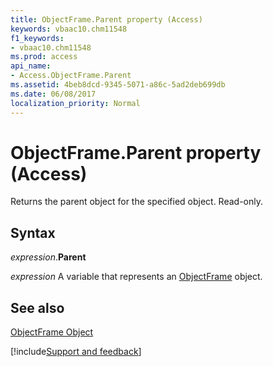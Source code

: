 ```yaml
---
title: ObjectFrame.Parent property (Access)
keywords: vbaac10.chm11548
f1_keywords:
- vbaac10.chm11548
ms.prod: access
api_name:
- Access.ObjectFrame.Parent
ms.assetid: 4beb8dcd-9345-5071-a86c-5ad2deb699db
ms.date: 06/08/2017
localization_priority: Normal
---
```



# ObjectFrame.Parent property (Access)

Returns the parent object for the specified object. Read-only.


## Syntax

_expression_.**Parent**

_expression_ A variable that represents an [ObjectFrame](Access.ObjectFrame.md) object.


## See also


[ObjectFrame Object](Access.ObjectFrame.md)

[!include[Support and feedback](~/includes/feedback-boilerplate.md)]